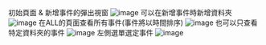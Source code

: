 初始頁面 & 新增事件的彈出視窗
![image](https://github.com/AagarbageaA/To-do-list/assets/116759029/a3bb8533-248f-47de-8978-cdfed912b8b4)
可以在新增事件時新增資料夾
![image](https://github.com/AagarbageaA/To-do-list/assets/116759029/c9fcb8ab-bbb5-4bed-9e4a-c51f15e30285)
在ALL的頁面查看所有事件(事件將以時間排序)
![image](https://github.com/AagarbageaA/To-do-list/assets/116759029/8016710f-c012-42b6-acf3-61f561fa3fcd)
也可以只查看特定資料夾的事件
![image](https://github.com/AagarbageaA/To-do-list/assets/116759029/31360200-3f3c-4b35-a2f3-af4a20389cc4)
左側選單選定事件
![image](https://github.com/AagarbageaA/To-do-list/assets/116759029/de36772d-da73-44c2-bc02-856f79c15f0d)
